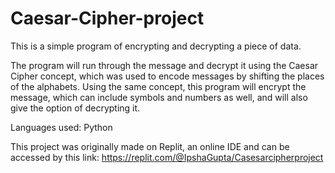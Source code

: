# Caesar-Cipher-project

This is a simple program of encrypting and decrypting a piece of data.

The program will run through the message and decrypt it using the Caesar Cipher concept, which was used to encode messages by shifting the places of the alphabets.
Using the same concept, this program will encrypt the message, which can include symbols and numbers as well, and will also give the option of decrypting it.

Languages used: Python

This project was originally made on Replit, an online IDE and can be accessed by this link: https://replit.com/@IpshaGupta/Casesarcipherproject
